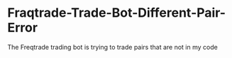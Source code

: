 # Fraqtrade-Trade-Bot-Different-Pair-Error
The Freqtrade trading bot is trying to trade pairs that are not in my code
